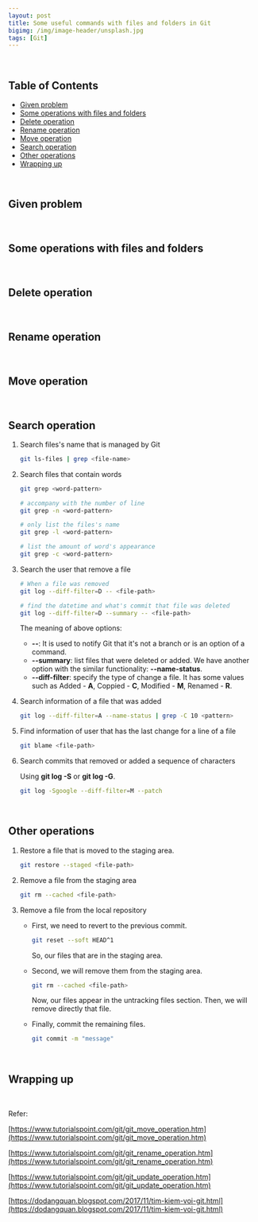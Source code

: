 ```yaml
---
layout: post
title: Some useful commands with files and folders in Git
bigimg: /img/image-header/unsplash.jpg
tags: [Git]
---
```




<br>

## Table of Contents
- [Given problem](#given-problem)
- [Some operations with files and folders](#some-operations-with-files-and-folders)
- [Delete operation](#delete-operation)
- [Rename operation](#rename-operation)
- [Move operation](#move-operation)
- [Search operation](#search-operation)
- [Other operations](#other-operations)
- [Wrapping up](#wrapping-up)



<br>

## Given problem





<br>

## Some operations with files and folders





<br>

## Delete operation





<br>

## Rename operation





<br>

## Move operation





<br>

## Search operation

1. Search files's name that is managed by Git

    ```bash
    git ls-files | grep <file-name>
    ```

2. Search files that contain words

    ```bash
    git grep <word-pattern>

    # accompany with the number of line
    git grep -n <word-pattern>

    # only list the files's name
    git grep -l <word-pattern>

    # list the amount of word's appearance
    git grep -c <word-pattern>
    ```

3. Search the user that remove a file

    ```bash
    # When a file was removed
    git log --diff-filter=D -- <file-path>

    # find the datetime and what's commit that file was deleted
    git log --diff-filter=D --summary -- <file-path>
    ```

    The meaning of above options:
    - **--**: It is used to notify Git that it's not a branch or is an option of a command.
    - **--summary**: list files that were deleted or added. We have another option with the similar functionality: **--name-status**.
    - **--diff-filter**: specify the type of change a file. It has some values such as Added - **A**, Coppied - **C**, Modified - **M**, Renamed - **R**.

4. Search information of a file that was added

    ```bash
    git log --diff-filter=A --name-status | grep -C 10 <pattern>
    ```

5. Find information of user that has the last change for a line of a file

    ```bash
    git blame <file-path>
    ```

6. Search commits that removed or added a sequence of characters

    Using **git log -S<string>** or **git log -G<regex>**.

    ```bash
    git log -Sgoogle --diff-filter=M --patch
    ```

<br>

## Other operations

1. Restore a file that is moved to the staging area.

    ```bash
    git restore --staged <file-path>
    ```

2. Remove a file from the staging area

    ```bash
    git rm --cached <file-path>
    ```

3. Remove a file from the local repository

    - First, we need to revert to the previous commit.

        ```bash
        git reset --soft HEAD^1
        ```

        So, our files that are in the staging area.

    - Second, we will remove them from the staging area.

        ```bash
        git rm --cached <file-path>
        ```

        Now, our files appear in the untracking files section. Then, we will remove directly that file.

    - Finally, commit the remaining files.

        ```bash
        git commit -m "message"
        ```

<br>

## Wrapping up





<br>

Refer:

[https://www.tutorialspoint.com/git/git_move_operation.htm](https://www.tutorialspoint.com/git/git_move_operation.htm)

[https://www.tutorialspoint.com/git/git_rename_operation.htm](https://www.tutorialspoint.com/git/git_rename_operation.htm)

[https://www.tutorialspoint.com/git/git_update_operation.htm](https://www.tutorialspoint.com/git/git_update_operation.htm)

[https://dodangquan.blogspot.com/2017/11/tim-kiem-voi-git.html](https://dodangquan.blogspot.com/2017/11/tim-kiem-voi-git.html)